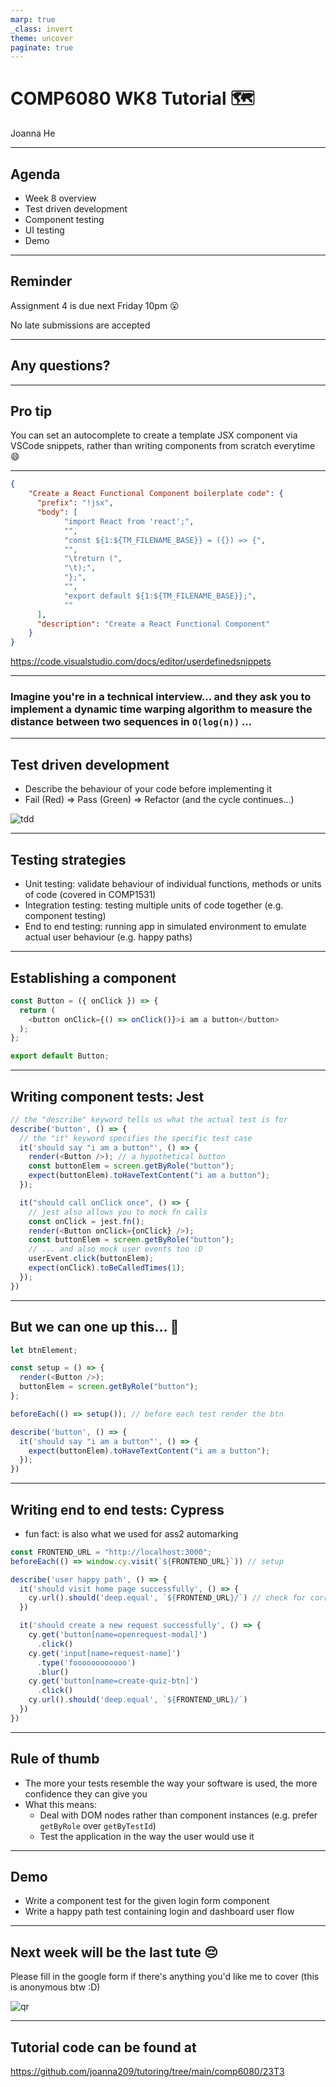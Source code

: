 ```yaml
---
marp: true
_class: invert
theme: uncover
paginate: true
---
```


# COMP6080 WK8 Tutorial 🗺️

Joanna He

---

## Agenda

- Week 8 overview
- Test driven development
- Component testing
- UI testing
- Demo

---

## Reminder

Assignment 4 is due next Friday 10pm 😮

No late submissions are accepted

---

## Any questions?

---

## Pro tip

You can set an autocomplete to create a template JSX component via VSCode snippets, rather than writing components from scratch everytime 😄

---

```json
{
	"Create a React Functional Component boilerplate code": {
	  "prefix": "!jsx",
	  "body": [
            "import React from 'react';",
            "",
            "const ${1:${TM_FILENAME_BASE}} = ({}) => {",
            "",
            "\treturn (",
            "\t);",
            "};",
            "",
            "export default ${1:${TM_FILENAME_BASE}};",
            ""
	  ],
	  "description": "Create a React Functional Component"
	}
}
```

https://code.visualstudio.com/docs/editor/userdefinedsnippets

---

### Imagine you're in a technical interview... and they ask you to implement a dynamic time warping algorithm to measure the distance between two sequences in `O(log(n))` ...

---

## Test driven development

- Describe the behaviour of your code before implementing it
- Fail (Red) => Pass (Green) => Refactor (and the cycle continues...)

![tdd](assets/tdd.png)

---

## Testing strategies

- Unit testing: validate behaviour of individual functions, methods or units of code (covered in COMP1531)
- Integration testing: testing multiple units of code together (e.g. component testing) 
- End to end testing: running app in simulated environment to emulate actual user behaviour (e.g. happy paths)

---

## Establishing a component 

```js
const Button = ({ onClick }) => {
  return (
    <button onClick={() => onClick()}>i am a button</button>
  );
};

export default Button;
```

---

## Writing component tests: Jest

```js
// the "describe" keyword tells us what the actual test is for
describe('button', () => {
  // the "it" keyword specifies the specific test case
  it('should say "i am a button"', () => {
    render(<Button />); // a hypothetical button
    const buttonElem = screen.getByRole("button");
    expect(buttonElem).toHaveTextContent("i am a button");
  });

  it("should call onClick once", () => {
    // jest also allows you to mock fn calls 
    const onClick = jest.fn();
    render(<Button onClick={onClick} />);
    const buttonElem = screen.getByRole("button");
    // ... and also mock user events too :D
    userEvent.click(buttonElem);
    expect(onClick).toBeCalledTimes(1);
  });
})
```

---

## But we can one up this... 🚀

```js
let btnElement;

const setup = () => {
  render(<Button />);
  buttonElem = screen.getByRole("button");
};

beforeEach(() => setup()); // before each test render the btn

describe('button', () => {
  it('should say "i am a button"', () => {
    expect(buttonElem).toHaveTextContent("i am a button");
  });
})
```

---

## Writing end to end tests: Cypress

- fun fact: is also what we used for ass2 automarking

```js
const FRONTEND_URL = "http://localhost:3000";
beforeEach(() => window.cy.visit(`${FRONTEND_URL}`)) // setup

describe('user happy path', () => {
  it('should visit home page successfully', () => {
    cy.url().should('deep.equal', `${FRONTEND_URL}/`) // check for correct url
  })

  it('should create a new request successfully', () => {
    cy.get('button[name=openrequest-modal]')
      .click()
    cy.get('input[name=request-name]')
      .type('foooooooooooo')
      .blur()
    cy.get('button[name=create-quiz-btn]')
      .click()
    cy.url().should('deep.equal', `${FRONTEND_URL}/`)
  })
})
```

---

## Rule of thumb

- The more your tests resemble the way your software is used, the more confidence they can give you
- What this means:
  - Deal with DOM nodes rather than component instances (e.g. prefer `getByRole` over `getByTestId`)
  - Test the application in the way the user would use it

---

## Demo

- Write a component test for the given login form component
- Write a happy path test containing login and dashboard user flow

---

## Next week will be the last tute 😔

Please fill in the google form if there's anything you'd like me to cover (this is anonymous btw :D)

![qr](assets/frame.png)

---

## Tutorial code can be found at

https://github.com/joanna209/tutoring/tree/main/comp6080/23T3

